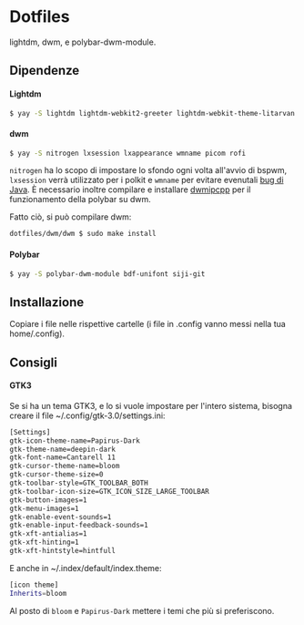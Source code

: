 # Dotfiles

lightdm, dwm, e polybar-dwm-module.

## Dipendenze

#### Lightdm

```bash
$ yay -S lightdm lightdm-webkit2-greeter lightdm-webkit-theme-litarvan light-locker numlockx
```

#### dwm

```bash
$ yay -S nitrogen lxsession lxappearance wmname picom rofi
```

`nitrogen` ha lo scopo di impostare lo sfondo ogni volta all'avvio di bspwm, `lxsession` verrà utilizzato per i polkit e `wmname` per evitare evenutali [bug di Java](https://wiki.archlinux.org/index.php/Bspwm#Problems_with_Java_applications). È necessario inoltre compilare e installare [dwmipcpp](https://github.com/mihirlad55/dwmipcpp) per il funzionamento della polybar su dwm.

Fatto ciò, si può compilare dwm:
```bash
dotfiles/dwm/dwm $ sudo make install
```
#### Polybar

```bash
$ yay -S polybar-dwm-module bdf-unifont siji-git 
```

## Installazione
Copiare i file nelle rispettive cartelle (i file in .config vanno messi nella tua home/.config).

## Consigli

#### GTK3

Se si ha un tema GTK3, e lo si vuole impostare per l'intero sistema, bisogna creare il file ~/.config/gtk-3.0/settings.ini:

```bash
[Settings]
gtk-icon-theme-name=Papirus-Dark
gtk-theme-name=deepin-dark
gtk-font-name=Cantarell 11
gtk-cursor-theme-name=bloom
gtk-cursor-theme-size=0
gtk-toolbar-style=GTK_TOOLBAR_BOTH
gtk-toolbar-icon-size=GTK_ICON_SIZE_LARGE_TOOLBAR
gtk-button-images=1
gtk-menu-images=1
gtk-enable-event-sounds=1
gtk-enable-input-feedback-sounds=1
gtk-xft-antialias=1
gtk-xft-hinting=1
gtk-xft-hintstyle=hintfull
```

E anche in ~/.index/default/index.theme:

```bash
[icon theme]
Inherits=bloom
```

Al posto di `bloom` e `Papirus-Dark` mettere i temi che più si preferiscono.
